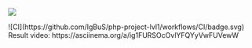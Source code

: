 <html>

<a href="https://codeclimate.com/github/codeclimate/codeclimate/maintainability"><img src="https://api.codeclimate.com/v1/badges/a99a88d28ad37a79dbf6/maintainability" /></a>
</html>
![CI](https://github.com/IgBuS/php-project-lvl1/workflows/CI/badge.svg)
Result video:
https://asciinema.org/a/ig1FURSOcOvlYFQYyVwFUVewW
